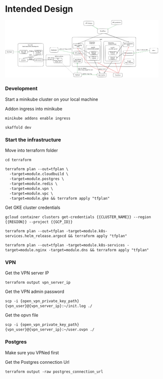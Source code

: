 # Intended Design

![Design](design.png)

### Development

Start a minikube cluster on your local machine 

Addon ingress into minikube

```
minikube addons enable ingress
```

```
skaffold dev
```

### Start the infrastructure

Move into terraform folder

```
cd terraform
```

```
terraform plan --out=tfplan \
  -target=module.cloudbuild \
  -target=module.postgres \
  -target=module.redis \
  -target=module.vpn \
  -target=module.vpc \
  -target=module.gke && terraform apply "tfplan"
```

Get GKE cluster credentials

```
gcloud container clusters get-credentials {{CLUSTER_NAME}} --region {{REGION}} --project {{GCP_ID}}
```

```
terraform plan --out=tfplan -target=module.k8s-services.helm_release.argocd && terraform apply "tfplan"
```

```
terraform plan --out=tfplan -target=module.k8s-services -target=module.nginx -target=module.dns && terraform apply "tfplan"
  ```

### VPN

Get the VPN server IP

```
terraform output vpn_server_ip
```

Get the VPN admin password

```
scp -i {open_vpn_private_key_path} {vpn_user}@{vpn_server_ip}:~/init.log ./
```

Get the opvn file

```
scp -i {open_vpn_private_key_path} {vpn_user}@{vpn_server_ip}:~/user.ovpn ./
```

### Postgres

Make sure you VPNed first

Get the Postgres connection Url

```
terraform output -raw postgres_connection_url
```